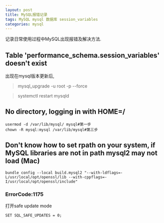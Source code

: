 ```yaml
---
layout: post
title: MySQL报错记录
tags: MySQL mysql 数据库 session_variables
categories: mysql
---
```


记录日常使用过程中MySQL出现报错及解决方法.

## Table 'performance_schema.session_variables' doesn't exist

出现在mysql版本更新后,

> mysql_upgrade -u root -p --force

> systemctl restart mysqld





## No directory, logging in with HOME=/

```
usermod -d /var/lib/mysql/ mysql#第一步
chown -R mysql:mysql /var/lib/mysql#第三步
```




## Don't know how to set rpath on your system, if MySQL libraries are not in path mysql2 may not load (Mac)


    bundle config --local build.mysql2 "--with-ldflags=-L/usr/local/opt/openssl/lib --with-cppflags=-I/usr/local/opt/openssl/include"



### ErrorCode:1175

 打开safe update mode

    SET SQL_SAFE_UPDATES = 0;
